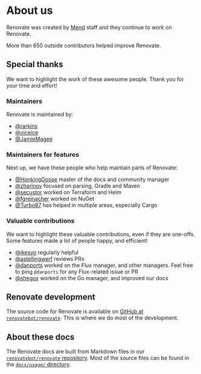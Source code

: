 # About us

Renovate was created by [Mend](https://www.mend.io/) staff and they continue to work on Renovate.

More than 650 outside contributors helped improve Renovate.

## Special thanks

We want to highlight the work of these awesome people.
Thank you for your time and effort!

### Maintainers

Renovate is maintained by:

- [@rarkins](https://github.com/rarkins)
- [@viceice](https://github.com/viceice)
- [@JamieMagee](https://github.com/JamieMagee)

### Maintainers for features

Next up, we have these people who help maintain parts of Renovate:

- [@HonkingGoose](https://github.com/HonkingGoose) master of the docs and community manager
- [@zharinov](https://github.com/zharinov) focused on parsing, Gradle and Maven
- [@secustor](https://github.com/secustor) worked on Terraform and Helm
- [@fgreinacher](https://github.com/fgreinacher) worked on NuGet
- [@Turbo87](https://github.com/Turbo87) has helped in multiple areas, especially Cargo

### Valuable contributions

We want to highlight these valuable contributions, even if they are one-offs.
Some features made a lot of people happy, and efficient!

- [@ikesyo](https://github.com/ikesyo) regularly helpful
- [@astellingwerf](https://github.com/astellingwerf) reviews PRs
- [@danports](https://github.com/danports) worked on the Flux manager, and other managers. Feel free to ping `@danports` for any Flux-related issue or PR
- [@shegox](https://github.com/shegox) worked on the Go manager, and improved our docs

## Renovate development

The source code for Renovate is available on [GitHub at `renovatebot/renovate`](https://github.com/renovatebot/renovate).
This is where we do most of the development.

## About these docs

The Renovate docs are built from Markdown files in our [`renovatebot/renovate` repository](https://github.com/renovatebot/renovate).
Most of the source files can be found in the [`docs/usage/` directory](https://github.com/renovatebot/renovate/tree/main/docs/usage).
